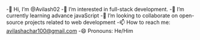 -👋 Hi, I’m @Avilash02
-👀 I’m interested in full-stack development.
-🌱 I’m currently learning advance javaScript 
-💞️ I’m looking to collaborate on open-source projects related to web development
-📫 How to reach me: avilashachar100@gmail.com
-😄 Pronouns: He/Him
<!---
Avilash02/Avilash02 is a ✨ special ✨ repository because its `README.md` (this file) appears on your GitHub profile.
You can click the Preview link to take a look at your changes.
--->
